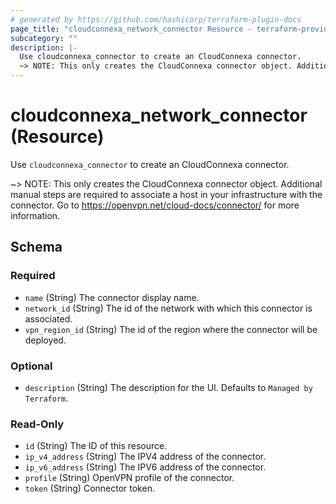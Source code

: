 ```yaml
---
# generated by https://github.com/hashicorp/terraform-plugin-docs
page_title: "cloudconnexa_network_connector Resource - terraform-provider-cloudconnexa"
subcategory: ""
description: |-
  Use cloudconnexa_connector to create an CloudConnexa connector.
  ~> NOTE: This only creates the CloudConnexa connector object. Additional manual steps are required to associate a host in your infrastructure with the connector. Go to https://openvpn.net/cloud-docs/connector/ for more information.
---
```


# cloudconnexa_network_connector (Resource)

Use `cloudconnexa_connector` to create an CloudConnexa connector.

~> NOTE: This only creates the CloudConnexa connector object. Additional manual steps are required to associate a host in your infrastructure with the connector. Go to https://openvpn.net/cloud-docs/connector/ for more information.



<!-- schema generated by tfplugindocs -->
## Schema

### Required

- `name` (String) The connector display name.
- `network_id` (String) The id of the network with which this connector is associated.
- `vpn_region_id` (String) The id of the region where the connector will be deployed.

### Optional

- `description` (String) The description for the UI. Defaults to `Managed by Terraform`.

### Read-Only

- `id` (String) The ID of this resource.
- `ip_v4_address` (String) The IPV4 address of the connector.
- `ip_v6_address` (String) The IPV6 address of the connector.
- `profile` (String) OpenVPN profile of the connector.
- `token` (String) Connector token.
